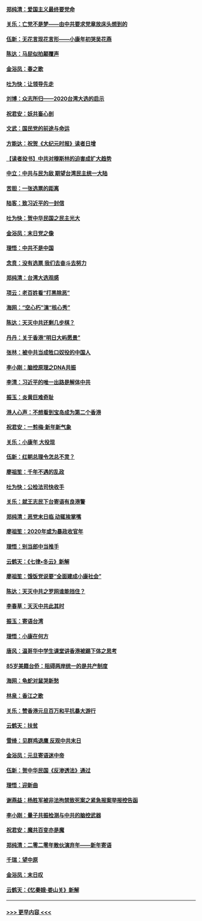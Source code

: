 #### [郑纯清：爱国主义最终要党命](../pages/nsc993/n11802197.md?t=01191033) 
#### [关乐：亡党不是梦——由中共要求党章放床头想到的](../pages/nsc993/n11802156.md?t=01191033) 
#### [伍新：无花言现花言形——小康年初哭吴花燕](../pages/nsc993/n11800044.md?t=01191033) 
#### [陈达：马屁似拍颠覆声](../pages/nsc993/n11800010.md?t=01191033) 
#### [金浴凤：春之歌](../pages/nsc993/n11797687.md?t=01191033) 
#### [吐为快：让领导先走](../pages/nsc993/n11797512.md?t=01191033) 
#### [刘博：众志所归——2020台湾大选的启示](../pages/nsc993/n11796878.md?t=01191033) 
#### [祝君安：妖共畜心剖](../pages/nsc993/n11794273.md?t=01191033) 
#### [文武：国民党的前途与命运](../pages/nsc993/n11794198.md?t=01191033) 
#### [方能达：祝贺《大纪元时报》读者日增](../pages/nsc993/n11793807.md?t=01191033) 
#### [【读者投书】中共对穆斯林的迫害成扩大趋势](../pages/nsc993/n11791371.md?t=01191033) 
#### [中立：中共与民为敌 期望台湾民主统一大陆](../pages/nsc993/n11790392.md?t=01191033) 
#### [苦胆：一张选票的距离](../pages/nsc993/n11788914.md?t=01191033) 
#### [陆客：致习近平的一封信](../pages/nsc993/n11788867.md?t=01191033) 
#### [吐为快：贺中华民国之民主光大](../pages/nsc993/n11788618.md?t=01191033) 
#### [金浴凤：末日党之像](../pages/nsc993/n11787475.md?t=01191033) 
#### [理悟：中共不是中国](../pages/nsc993/n11787463.md?t=01191033) 
#### [念贲：没有选票  我们去奋斗去努力](../pages/nsc993/n11787398.md?t=01191033) 
#### [郑纯清：台湾大选观感](../pages/nsc993/n11786210.md?t=01191033) 
#### [项云：老百姓看“打黑除恶”](../pages/nsc993/n11785398.md?t=01191033) 
#### [海网：“空心朽”演“核心秀”](../pages/nsc993/n11783874.md?t=01191033) 
#### [陈达：天灭中共还剩几步棋？](../pages/nsc993/n11783719.md?t=01191033) 
#### [丹丹：关于香港“明日大屿愿景”](../pages/nsc993/n11783273.md?t=01191033) 
#### [张林：被中共当成牲口奴役的中国人](../pages/nsc993/n11782397.md?t=01191033) 
#### [李小刚：脑控原理之DNA共振](../pages/nsc993/n11780962.md?t=01191033) 
#### [李清：习近平的唯一出路是解体中共](../pages/nsc993/n11780866.md?t=01191033) 
#### [振玉：炎黄巨难奇耻](../pages/nsc993/n11779632.md?t=01191033) 
#### [港人心声：不想看到宝岛成为第二个香港](../pages/nsc993/n11778817.md?t=01191033) 
#### [祝君安：一剪梅‧新年新气象](../pages/nsc993/n11776340.md?t=01191033) 
#### [关乐：小康年 大役现](../pages/nsc993/n11774213.md?t=01191033) 
#### [伍新：红朝总理令怎总不灵？](../pages/nsc993/n11770813.md?t=01191033) 
#### [廖祖笙：千年不遇的乱政](../pages/nsc993/n11770373.md?t=01191033) 
#### [吐为快：公检法司快收手](../pages/nsc993/n11770359.md?t=01191033) 
#### [关乐：就王志民下台寄语有良港警](../pages/nsc993/n11769903.md?t=01191033) 
#### [郑纯清：恶党末日临 动辄挨掌嘴](../pages/nsc993/n11769356.md?t=01191033) 
#### [廖祖笙：2020年或为暴政收官年](../pages/nsc993/n11768216.md?t=01191033) 
#### [理悟：别当郎中当推手](../pages/nsc993/n11768243.md?t=01191033) 
#### [云鹤天：《七律▪冬云》新解](../pages/nsc993/n11768204.md?t=01191033) 
#### [廖祖笙：饿饭党说要“全面建成小康社会”](../pages/nsc993/n11767482.md?t=01191033) 
#### [陈达：天灭中共之罗网谁能挡住？](../pages/nsc993/n11767465.md?t=01191033) 
#### [李春草：天灭中共此其时](../pages/nsc993/n11767452.md?t=01191033) 
#### [振玉：寄语台湾](../pages/nsc993/n11767432.md?t=01191033) 
#### [理悟：小康在何方](../pages/nsc993/n11767394.md?t=01191033) 
#### [唐风：温哥华中学生课堂讲香港被踢下体之思考](../pages/nsc993/n11766848.md?t=01191033) 
#### [85岁美籍台侨：阻碍两岸统一的是共产制度](../pages/nsc993/n11765043.md?t=01191033) 
#### [海网：龟蛇对鼠哭新愁](../pages/nsc993/n11764895.md?t=01191033) 
#### [林泉：香江之歌](../pages/nsc993/n11764415.md?t=01191033) 
#### [关乐：赞香港元旦百万和平抗暴大游行](../pages/nsc993/n11764382.md?t=01191033) 
#### [云鹤天：扶贫](../pages/nsc993/n11764245.md?t=01191033) 
#### [雪绮：见群鸡退鹰  反观中共末日](../pages/nsc993/n11762112.md?t=01191033) 
#### [金浴凤：元旦寄语迷中帝](../pages/nsc993/n11761788.md?t=01191033) 
#### [伍新：贺中华民国《反渗透法》通过](../pages/nsc993/n11761994.md?t=01191033) 
#### [理悟：迎新曲](../pages/nsc993/n11761152.md?t=01191033) 
#### [谢燕益：杨胜军被非法拘禁致死案之紧急报案举报控告函](../pages/nsc993/n11756134.md?t=01191033) 
#### [李小刚：量子共振检测与中共的脑控武器](../pages/nsc993/n11754518.md?t=01191033) 
#### [祝君安：魔共百变亦是魔](../pages/nsc993/n11754469.md?t=01191033) 
#### [郑纯清：二零二零年散伙演弃年——新年寄语](../pages/nsc993/n11754195.md?t=01191033) 
#### [千瑞：望中原](../pages/nsc993/n11754159.md?t=01191033) 
#### [金浴凤：末日叹](../pages/nsc993/n11752359.md?t=01191033) 
#### [云鹤天：《忆秦娥‧娄山关》新解](../pages/nsc993/n11752348.md?t=01191033) 

----
#### [ >>> 更早内容 <<< ](../indexes/nsc993-earlier.md)
